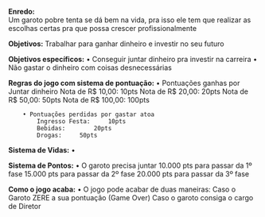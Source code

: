 



<B>Enredo:</b>		
Um garoto pobre tenta se dá bem na vida, pra isso ele tem que realizar as escolhas certas pra que possa crescer profissionalmente

<B>Objetivos:</b>
Trabalhar para ganhar dinheiro e investir no seu futuro

<B>Objetivos específicos:</b>
		• Conseguir juntar dinheiro pra investir na carreira
		• Não gastar o dinheiro com coisas desnecessárias

<B>Regras do jogo com sistema de pontuação:</b>
		• Pontuações ganhas por Juntar dinheiro
			Nota de R$ 10,00:	10pts
			Nota de R$ 20,00:	20pts
			Nota de R$ 50,00:	50pts
			Nota de R$ 100,00:	100pts

		• Pontuações perdidas por gastar atoa
			Ingresso Festa:		10pts
			Bebidas:		20pts
			Drogas:		50pts
	

<B>Sistema de Vidas:</b>
		• 

<B>Sistema de Pontos:</b>
		• O garoto precisa juntar 
			10.000 pts para passar da 1º fase
			15.000 pts para passar da 2º fase
			20.000 pts para passar da 3º fase

<B>Como o jogo acaba:</b>
		• O jogo pode acabar de duas maneiras:
			Caso o Garoto ZERE a sua pontuação (Game Over)
			Caso o garoto consiga o cargo de Diretor
